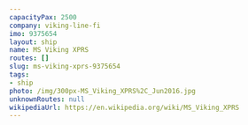 ```yaml
---
capacityPax: 2500
company: viking-line-fi
imo: 9375654
layout: ship
name: MS Viking XPRS
routes: []
slug: ms-viking-xprs-9375654
tags:
- ship
photo: /img/300px-MS_Viking_XPRS%2C_Jun2016.jpg
unknownRoutes: null
wikipediaUrl: https://en.wikipedia.org/wiki/MS_Viking_XPRS
---
```


